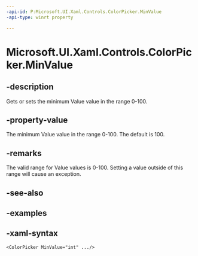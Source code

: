 ```yaml
---
-api-id: P:Microsoft.UI.Xaml.Controls.ColorPicker.MinValue
-api-type: winrt property

---
```

<!-- Property syntax.
public int MinValue { get;  set; }
-->

# Microsoft.UI.Xaml.Controls.ColorPicker.MinValue


## -description

Gets or sets the minimum Value value in the range 0-100.


## -property-value

The minimum Value value in the range 0-100. The default is 100.


## -remarks

The valid range for Value values is 0-100. Setting a value outside of this range will cause an exception.


## -see-also


## -examples


## -xaml-syntax

```xaml
<ColorPicker MinValue="int" .../>
```


